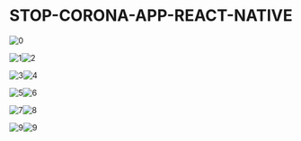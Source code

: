 # STOP-CORONA-APP-REACT-NATIVE


![0](https://github.com/LuisSantosJS/STOP-CORONA-APP-REACT-NATIVE/raw/master/assets/0.png)

![1](https://github.com/LuisSantosJS/STOP-CORONA-APP-REACT-NATIVE/raw/master/assets/1.png)![2](https://github.com/LuisSantosJS/STOP-CORONA-APP-REACT-NATIVE/raw/master/assets/2.png)

![3](https://github.com/LuisSantosJS/STOP-CORONA-APP-REACT-NATIVE/raw/master/assets/3.png)![4](https://github.com/LuisSantosJS/STOP-CORONA-APP-REACT-NATIVE/raw/master/assets/4.png)

![5](https://github.com/LuisSantosJS/STOP-CORONA-APP-REACT-NATIVE/raw/master/assets/5.png)![6](https://github.com/LuisSantosJS/STOP-CORONA-APP-REACT-NATIVE/raw/master/assets/6.png)

![7](https://github.com/LuisSantosJS/STOP-CORONA-APP-REACT-NATIVE/raw/master/assets/7.png)![8](https://github.com/LuisSantosJS/STOP-CORONA-APP-REACT-NATIVE/raw/master/assets/8.png)

![9](https://github.com/LuisSantosJS/STOP-CORONA-APP-REACT-NATIVE/raw/master/assets/9.png)![9](https://github.com/LuisSantosJS/STOP-CORONA-APP-REACT-NATIVE/raw/master/assets/9.png)

